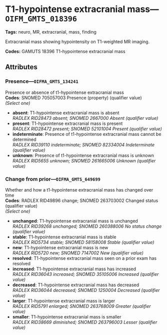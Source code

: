 # T1-hypointense extracranial mass—`OIFM_GMTS_018396`

**Tags:** neuro, MR, extracranial, mass, finding

Extracranial mass showing hypointensity on T1-weighted MR imaging.

**Codes:** GAMUTS 18396 T1-hypointense extracranial mass

## Attributes

### Presence—`OIFMA_GMTS_134241`

Presence or absence of t1-hypointense extracranial mass  
**Codes**: SNOMED 705057003 Presence (property) (qualifier value)  
*(Select one)*

- **absent**: T1-hypointense extracranial mass is absent  
_RADLEX RID28473 absent; SNOMED 2667000 Absent (qualifier value)_
- **present**: T1-hypointense extracranial mass is present  
_RADLEX RID28472 present; SNOMED 52101004 Present (qualifier value)_
- **indeterminate**: Presence of t1-hypointense extracranial mass cannot be determined  
_RADLEX RID39110 indeterminate; SNOMED 82334004 Indeterminate (qualifier value)_
- **unknown**: Presence of t1-hypointense extracranial mass is unknown  
_RADLEX RID5655 unknown; SNOMED 261665006 Unknown (qualifier value)_

### Change from prior—`OIFMA_GMTS_649699`

Whether and how a t1-hypointense extracranial mass has changed over time  
**Codes**: RADLEX RID49896 change; SNOMED 263703002 Changed status (qualifier value)  
*(Select one)*

- **unchanged**: T1-hypointense extracranial mass is unchanged  
_RADLEX RID39268 unchanged; SNOMED 260388006 No status change (qualifier value)_
- **stable**: T1-hypointense extracranial mass is stable  
_RADLEX RID5734 stable; SNOMED 58158008 Stable (qualifier value)_
- **new**: T1-hypointense extracranial mass is new  
_RADLEX RID5720 new; SNOMED 7147002 New (qualifier value)_
- **resolved**: T1-hypointense extracranial mass seen on a prior exam has resolved  
- **increased**: T1-hypointense extracranial mass has increased  
_RADLEX RID36043 increased; SNOMED 35105006 Increased (qualifier value)_
- **decreased**: T1-hypointense extracranial mass has decreased  
_RADLEX RID36044 decreased; SNOMED 1250004 Decreased (qualifier value)_
- **larger**: T1-hypointense extracranial mass is larger  
_RADLEX RID5791 enlarged; SNOMED 263768009 Greater (qualifier value)_
- **smaller**: T1-hypointense extracranial mass is smaller  
_RADLEX RID38669 diminished; SNOMED 263796003 Lesser (qualifier value)_